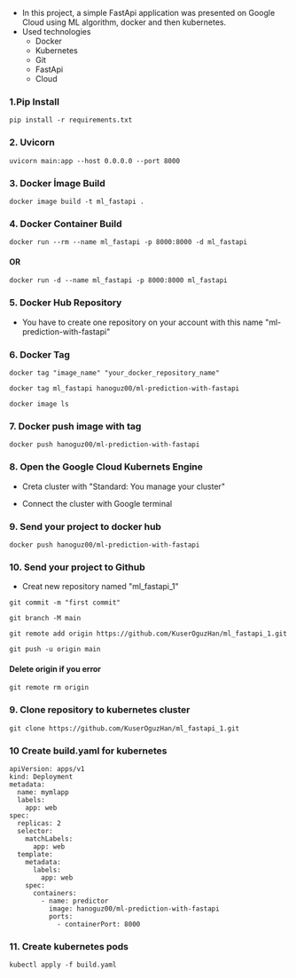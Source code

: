 - In this project, a simple FastApi application was presented on Google Cloud using ML algorithm, docker and then kubernetes.
- Used technologies
    - Docker
    - Kubernetes
    - Git
    - FastApi
    - Cloud

### 1.Pip Install
```
pip install -r requirements.txt
```   

### 2. Uvicorn

```
uvicorn main:app --host 0.0.0.0 --port 8000
```

### 3. Docker İmage Build

```
docker image build -t ml_fastapi .
```

### 4. Docker Container Build

```
docker run --rm --name ml_fastapi -p 8000:8000 -d ml_fastapi
```
#### OR

```
docker run -d --name ml_fastapi -p 8000:8000 ml_fastapi
```

### 5. Docker Hub Repository

- You have to create one repository on your account with this name "ml-prediction-with-fastapi"

### 6. Docker Tag
```
docker tag "image_name" "your_docker_repository_name"
```
```
docker tag ml_fastapi hanoguz00/ml-prediction-with-fastapi
```
```
docker image ls
```

### 7. Docker push image with tag

```
docker push hanoguz00/ml-prediction-with-fastapi
```


### 8. Open the Google Cloud Kubernets Engine

- Creta cluster with "Standard: You manage your cluster"

- Connect the cluster with Google terminal


### 9. Send your project to docker hub

```
docker push hanoguz00/ml-prediction-with-fastapi
```

### 10. Send your project to Github

- Creat new repository named "ml_fastapi_1"

```
git commit -m "first commit"
```

```
git branch -M main
```

```
git remote add origin https://github.com/KuserOguzHan/ml_fastapi_1.git
```

```
git push -u origin main
```
#### Delete origin if you error

```
git remote rm origin
```

### 9. Clone repository to kubernetes cluster

```
git clone https://github.com/KuserOguzHan/ml_fastapi_1.git
```

### 10 Create build.yaml for kubernetes

```
apiVersion: apps/v1
kind: Deployment
metadata:
  name: mymlapp
  labels:
    app: web
spec:
  replicas: 2
  selector:
    matchLabels:
      app: web
  template:
    metadata:
      labels:
        app: web
    spec:
      containers:
        - name: predictor 
          image: hanoguz00/ml-prediction-with-fastapi
          ports:
            - containerPort: 8000
```

### 11. Create kubernetes pods

```
kubectl apply -f build.yaml
```
